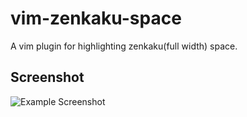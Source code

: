 # vim-zenkaku-space
A vim plugin for highlighting zenkaku(full width) space.

## Screenshot
![Example Screenshot](https://imgur.com/a/Sl3j6)
